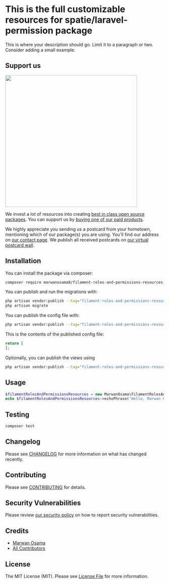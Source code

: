 # This is the full customizable resources for spatie/laravel-permission package


This is where your description should go. Limit it to a paragraph or two. Consider adding a small example.

## Support us

[<img src="https://github-ads.s3.eu-central-1.amazonaws.com/filament-roles-and-permissions-resources.jpg?t=1" width="419px" />](https://spatie.be/github-ad-click/filament-roles-and-permissions-resources)

We invest a lot of resources into creating [best in class open source packages](https://spatie.be/open-source). You can support us by [buying one of our paid products](https://spatie.be/open-source/support-us).

We highly appreciate you sending us a postcard from your hometown, mentioning which of our package(s) you are using. You'll find our address on [our contact page](https://spatie.be/about-us). We publish all received postcards on [our virtual postcard wall](https://spatie.be/open-source/postcards).

## Installation

You can install the package via composer:

```bash
composer require marwanosama8/filament-roles-and-permissions-resources
```

You can publish and run the migrations with:

```bash
php artisan vendor:publish --tag="filament-roles-and-permissions-resources-migrations"
php artisan migrate
```

You can publish the config file with:

```bash
php artisan vendor:publish --tag="filament-roles-and-permissions-resources-config"
```

This is the contents of the published config file:

```php
return [
];
```

Optionally, you can publish the views using

```bash
php artisan vendor:publish --tag="filament-roles-and-permissions-resources-views"
```

## Usage

```php
$filamentRolesAndPermissionsResources = new MarwanOsama\FilamentRolesAndPermissionsResources();
echo $filamentRolesAndPermissionsResources->echoPhrase('Hello, Marwan Osama!');
```

## Testing

```bash
composer test
```

## Changelog

Please see [CHANGELOG](CHANGELOG.md) for more information on what has changed recently.

## Contributing

Please see [CONTRIBUTING](CONTRIBUTING.md) for details.

## Security Vulnerabilities

Please review [our security policy](../../security/policy) on how to report security vulnerabilities.

## Credits

- [Marwan Osama](https://github.com/marwanosama8)
- [All Contributors](../../contributors)

## License

The MIT License (MIT). Please see [License File](LICENSE.md) for more information.
